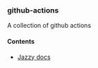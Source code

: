 ### github-actions
A collection of github actions

#### Contents
 - [Jazzy docs](actions/jazzy-docs)